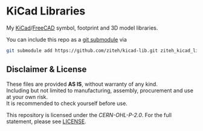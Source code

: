 # KiCad Libraries

My [KiCad](https://www.kicad.org/)/[FreeCAD](https://www.freecad.org/) symbol, footprint and 3D model libraries.

You can include this repo as a [git submodule](https://git-scm.com/docs/git-submodule) via

```sh
git submodule add https://github.com/ziteh/kicad-lib.git ziteh_kicad_lib
```

## Disclaimer & License

These files are provided **AS IS**, without warranty of any kind.  
Including but not limited to manufacturing, assembly, procurement and use at your own risk.  
It is recommended to check yourself before use.  

This repository is licensed under the *CERN-OHL-P-2.0*. For the full statement, please see [LICENSE](./LICENSE).
